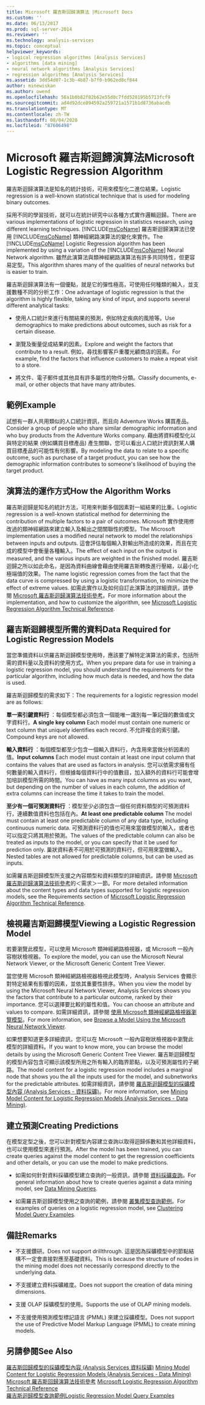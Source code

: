 ```yaml
---
title: Microsoft 羅吉斯回歸演算法 |Microsoft Docs
ms.custom: ''
ms.date: 06/13/2017
ms.prod: sql-server-2014
ms.reviewer: ''
ms.technology: analysis-services
ms.topic: conceptual
helpviewer_keywords:
- logical regression algorithms [Analysis Services]
- algorithms [data mining]
- neural network algorithms [Analysis Services]
- regression algorithms [Analysis Services]
ms.assetid: 3dd54d07-1c3b-4b87-b7f0-b962ed8cf844
author: minewiskan
ms.author: owend
ms.openlocfilehash: 56a1b0b82f82b62e55d0c7fdd528195b5713fcf9
ms.sourcegitcommit: ad4d92dce894592a259721a1571b1d8736abacdb
ms.translationtype: MT
ms.contentlocale: zh-TW
ms.lasthandoff: 08/04/2020
ms.locfileid: "87606498"
---
```

# <a name="microsoft-logistic-regression-algorithm"></a><span data-ttu-id="7ecaf-102">Microsoft 羅吉斯迴歸演算法</span><span class="sxs-lookup"><span data-stu-id="7ecaf-102">Microsoft Logistic Regression Algorithm</span></span>
  <span data-ttu-id="7ecaf-103">羅吉斯迴歸演算法是知名的統計技術，可用來模型化二進位結果。</span><span class="sxs-lookup"><span data-stu-id="7ecaf-103">Logistic regression is a well-known statistical technique that is used for modeling binary outcomes.</span></span>  
  
 <span data-ttu-id="7ecaf-104">採用不同的學習技術，就可以在統計研究中以各種方式實作邏輯迴歸。</span><span class="sxs-lookup"><span data-stu-id="7ecaf-104">There are various implementations of logistic regression in statistics research, using different learning techniques.</span></span> <span data-ttu-id="7ecaf-105">[!INCLUDE[msCoName](../../includes/msconame-md.md)] 羅吉斯迴歸演算法已使用 [!INCLUDE[msCoName](../../includes/msconame-md.md)] 類神經網路演算法的變化來實作。</span><span class="sxs-lookup"><span data-stu-id="7ecaf-105">The [!INCLUDE[msCoName](../../includes/msconame-md.md)] Logistic Regression algorithm has been implemented by using a variation of the [!INCLUDE[msCoName](../../includes/msconame-md.md)] Neural Network algorithm.</span></span> <span data-ttu-id="7ecaf-106">雖然此演算法與類神經網路演算法有許多共同特性，但更容易定型。</span><span class="sxs-lookup"><span data-stu-id="7ecaf-106">This algorithm shares many of the qualities of neural networks but is easier to train.</span></span>  
  
 <span data-ttu-id="7ecaf-107">羅吉斯迴歸演算法有一個優點，就是它的彈性極高，可使用任何種類的輸入，並支援數種不同的分析工作：</span><span class="sxs-lookup"><span data-stu-id="7ecaf-107">One advantage of logistic regression is that the algorithm is highly flexible, taking any kind of input, and supports several different analytical tasks:</span></span>  
  
-   <span data-ttu-id="7ecaf-108">使用人口統計來進行有關結果的預測，例如特定疾病的風險等。</span><span class="sxs-lookup"><span data-stu-id="7ecaf-108">Use demographics to make predictions about outcomes, such as risk for a certain disease.</span></span>  
  
-   <span data-ttu-id="7ecaf-109">瀏覽及衡量促成結果的因素。</span><span class="sxs-lookup"><span data-stu-id="7ecaf-109">Explore and weight the factors that contribute to a result.</span></span> <span data-ttu-id="7ecaf-110">例如，尋找影響客戶重覆光顧商店的因素。</span><span class="sxs-lookup"><span data-stu-id="7ecaf-110">For example, find the factors that influence customers to make a repeat visit to a store.</span></span>  
  
-   <span data-ttu-id="7ecaf-111">將文件、電子郵件或其他具有許多屬性的物件分類。</span><span class="sxs-lookup"><span data-stu-id="7ecaf-111">Classify documents, e-mail, or other objects that have many attributes.</span></span>  
  
## <a name="example"></a><span data-ttu-id="7ecaf-112">範例</span><span class="sxs-lookup"><span data-stu-id="7ecaf-112">Example</span></span>  
 <span data-ttu-id="7ecaf-113">試想有一群人共用類似的人口統計資訊，而且向 Adventure Works 購買產品。</span><span class="sxs-lookup"><span data-stu-id="7ecaf-113">Consider a group of people who share similar demographic information and who buy products from the Adventure Works company.</span></span> <span data-ttu-id="7ecaf-114">藉由將資料模型化以與特定的結果 (例如購買目標產品) 產生關聯，您可以看出人口統計資訊對某人購買目標產品的可能性有何影響。</span><span class="sxs-lookup"><span data-stu-id="7ecaf-114">By modeling the data to relate to a specific outcome, such as purchase of a target product, you can see how the demographic information contributes to someone's likelihood of buying the target product.</span></span>  
  
## <a name="how-the-algorithm-works"></a><span data-ttu-id="7ecaf-115">演算法的運作方式</span><span class="sxs-lookup"><span data-stu-id="7ecaf-115">How the Algorithm Works</span></span>  
 <span data-ttu-id="7ecaf-116">羅吉斯迴歸是知名的統計方法，可用來判斷多個因素對一組結果的比重。</span><span class="sxs-lookup"><span data-stu-id="7ecaf-116">Logistic regression is a well-known statistical method for determining the contribution of multiple factors to a pair of outcomes.</span></span> <span data-ttu-id="7ecaf-117">Microsoft 實作使用修改過的類神經網路來建立輸入及輸出之間關聯性的模型。</span><span class="sxs-lookup"><span data-stu-id="7ecaf-117">The Microsoft implementation uses a modified neural network to model the relationships between inputs and outputs.</span></span> <span data-ttu-id="7ecaf-118">這會評估每個輸入對輸出所造成的效果，而且在完成的模型中會衡量各種輸入。</span><span class="sxs-lookup"><span data-stu-id="7ecaf-118">The effect of each input on the output is measured, and the various inputs are weighted in the finished model.</span></span> <span data-ttu-id="7ecaf-119">羅吉斯迴歸之所以如此命名，是因為資料曲線會藉由使用羅吉斯轉換進行壓縮，以最小化極端值的效果。</span><span class="sxs-lookup"><span data-stu-id="7ecaf-119">The name logistic regression comes from the fact that the data curve is compressed by using a logistic transformation, to minimize the effect of extreme values.</span></span> <span data-ttu-id="7ecaf-120">如需此實作以及如何自訂此演算法的詳細資訊，請參閱 [Microsoft 羅吉斯迴歸演算法技術參考](microsoft-logistic-regression-algorithm-technical-reference.md)。</span><span class="sxs-lookup"><span data-stu-id="7ecaf-120">For more information about the implementation, and how to customize the algorithm, see [Microsoft Logistic Regression Algorithm Technical Reference](microsoft-logistic-regression-algorithm-technical-reference.md).</span></span>  
  
## <a name="data-required-for-logistic-regression-models"></a><span data-ttu-id="7ecaf-121">羅吉斯迴歸模型所需的資料</span><span class="sxs-lookup"><span data-stu-id="7ecaf-121">Data Required for Logistic Regression Models</span></span>  
 <span data-ttu-id="7ecaf-122">當您準備資料以供羅吉斯迴歸模型使用時，應該要了解特定演算法的需求，包括所需的資料量以及資料的使用方式。</span><span class="sxs-lookup"><span data-stu-id="7ecaf-122">When you prepare data for use in training a logistic regression model, you should understand the requirements for the particular algorithm, including how much data is needed, and how the data is used.</span></span>  
  
 <span data-ttu-id="7ecaf-123">羅吉斯迴歸模型的需求如下：</span><span class="sxs-lookup"><span data-stu-id="7ecaf-123">The requirements for a logistic regression model are as follows:</span></span>  
  
 <span data-ttu-id="7ecaf-124">**單一索引鍵資料行** ：每個模型都必須包含一個能唯一識別每一筆記錄的數值或文字資料行。</span><span class="sxs-lookup"><span data-stu-id="7ecaf-124">**A single key column** Each model must contain one numeric or text column that uniquely identifies each record.</span></span> <span data-ttu-id="7ecaf-125">不允許複合的索引鍵。</span><span class="sxs-lookup"><span data-stu-id="7ecaf-125">Compound keys are not allowed.</span></span>  
  
 <span data-ttu-id="7ecaf-126">**輸入資料行** ：每個模型都至少包含一個輸入資料行，內含用來當做分析因素的值。</span><span class="sxs-lookup"><span data-stu-id="7ecaf-126">**Input columns** Each model must contain at least one input column that contains the values that are used as factors in analysis.</span></span> <span data-ttu-id="7ecaf-127">您可以依需求擁有任何數量的輸入資料行，但根據每個資料行中的值數目，加入額外的資料行可能會增加培訓模型所需的時間。</span><span class="sxs-lookup"><span data-stu-id="7ecaf-127">You can have as many input columns as you want, but depending on the number of values in each column, the addition of extra columns can increase the time it takes to train the model.</span></span>  
  
 <span data-ttu-id="7ecaf-128">**至少有一個可預測資料行** ：模型至少必須包含一個任何資料類型的可預測資料行，連續數值資料也包括在內。</span><span class="sxs-lookup"><span data-stu-id="7ecaf-128">**At least one predictable column** The model must contain at least one predictable column of any data type, including continuous numeric data.</span></span> <span data-ttu-id="7ecaf-129">可預測資料行的值也可用來當做模型的輸入，或者也可以指定只將其用於預測。</span><span class="sxs-lookup"><span data-stu-id="7ecaf-129">The values of the predictable column can also be treated as inputs to the model, or you can specify that it be used for prediction only.</span></span> <span data-ttu-id="7ecaf-130">巢狀資料表不可用於可預測的資料行，但可用來當做輸入。</span><span class="sxs-lookup"><span data-stu-id="7ecaf-130">Nested tables are not allowed for predictable columns, but can be used as inputs.</span></span>  
  
 <span data-ttu-id="7ecaf-131">如需羅吉斯迴歸模型所支援之內容類型和資料類型的詳細資訊，請參閱 [Microsoft 羅吉斯迴歸演算法技術參考](microsoft-logistic-regression-algorithm-technical-reference.md)的＜需求＞一節。</span><span class="sxs-lookup"><span data-stu-id="7ecaf-131">For more detailed information about the content types and data types supported for logistic regression models, see the Requirements section of [Microsoft Logistic Regression Algorithm Technical Reference](microsoft-logistic-regression-algorithm-technical-reference.md).</span></span>  
  
## <a name="viewing-a-logistic-regression-model"></a><span data-ttu-id="7ecaf-132">檢視羅吉斯迴歸模型</span><span class="sxs-lookup"><span data-stu-id="7ecaf-132">Viewing a Logistic Regression Model</span></span>  
 <span data-ttu-id="7ecaf-133">若要瀏覽此模型，可以使用 Microsoft 類神經網路檢視器，或 Microsoft 一般內容樹狀檢視器。</span><span class="sxs-lookup"><span data-stu-id="7ecaf-133">To explore the model, you can use the Microsoft Neural Network Viewer, or the Microsoft Generic Content Tree Viewer.</span></span>  
  
 <span data-ttu-id="7ecaf-134">當您使用 Microsoft 類神經網路檢視器檢視此模型時，Analysis Services 會顯示對特定結果有影響的因素，並依其重要性排序。</span><span class="sxs-lookup"><span data-stu-id="7ecaf-134">When you view the model by using the Microsoft Neural Network Viewer, Analysis Services shows you the factors that contribute to a particular outcome, ranked by their importance.</span></span> <span data-ttu-id="7ecaf-135">您可以選擇要比較的屬性和值。</span><span class="sxs-lookup"><span data-stu-id="7ecaf-135">You can choose an attribute and values to compare.</span></span> <span data-ttu-id="7ecaf-136">如需詳細資訊，請參閱 [使用 Microsoft 類神經網路檢視器瀏覽模型](browse-a-model-using-the-microsoft-neural-network-viewer.md)。</span><span class="sxs-lookup"><span data-stu-id="7ecaf-136">For more information, see [Browse a Model Using the Microsoft Neural Network Viewer](browse-a-model-using-the-microsoft-neural-network-viewer.md).</span></span>  
  
 <span data-ttu-id="7ecaf-137">如果想要知道更多詳細資訊，您可以在 Microsoft 一般內容樹狀檢視器中瀏覽此模型的詳細資料。</span><span class="sxs-lookup"><span data-stu-id="7ecaf-137">If you want to know more, you can browse the model details by using the Microsoft Generic Content Tree Viewer.</span></span> <span data-ttu-id="7ecaf-138">羅吉斯迴歸模型的模型內容包含可顯示該模型所用之所有輸入的臨界節點，以及可預測屬性的子網路。</span><span class="sxs-lookup"><span data-stu-id="7ecaf-138">The model content for a logistic regression model includes a marginal node that shows you the all the inputs used for the model, and subnetworks for the predictable attributes.</span></span> <span data-ttu-id="7ecaf-139">如需詳細資訊，請參閱 [羅吉斯迴歸模型的採礦模型內容 &#40;Analysis Services - 資料採礦&#41;](mining-model-content-for-logistic-regression-models.md)。</span><span class="sxs-lookup"><span data-stu-id="7ecaf-139">For more information, see [Mining Model Content for Logistic Regression Models &#40;Analysis Services - Data Mining&#41;](mining-model-content-for-logistic-regression-models.md).</span></span>  
  
## <a name="creating-predictions"></a><span data-ttu-id="7ecaf-140">建立預測</span><span class="sxs-lookup"><span data-stu-id="7ecaf-140">Creating Predictions</span></span>  
 <span data-ttu-id="7ecaf-141">在模型定型之後，您可以針對模型內容建立查詢以取得迴歸係數和其他詳細資料，也可以使用模型來進行預測。</span><span class="sxs-lookup"><span data-stu-id="7ecaf-141">After the model has been trained, you can create queries against the model content to get the regression coefficients and other details, or you can use the model to make predictions.</span></span>  
  
-   <span data-ttu-id="7ecaf-142">如需如何針對資料採礦模型建立查詢的一般資訊，請參閱 [資料採礦查詢](data-mining-queries.md)。</span><span class="sxs-lookup"><span data-stu-id="7ecaf-142">For general information about how to create queries against a data mining model, see [Data Mining Queries](data-mining-queries.md).</span></span>  
  
-   <span data-ttu-id="7ecaf-143">如需羅吉斯迴歸模型使用之查詢的範例，請參閱 [叢集模型查詢範例](clustering-model-query-examples.md)。</span><span class="sxs-lookup"><span data-stu-id="7ecaf-143">For examples of queries on a logistic regression model, see [Clustering Model Query Examples](clustering-model-query-examples.md).</span></span>  
  
## <a name="remarks"></a><span data-ttu-id="7ecaf-144">備註</span><span class="sxs-lookup"><span data-stu-id="7ecaf-144">Remarks</span></span>  
  
-   <span data-ttu-id="7ecaf-145">不支援鑽研。</span><span class="sxs-lookup"><span data-stu-id="7ecaf-145">Does not support drillthrough.</span></span> <span data-ttu-id="7ecaf-146">這是因為採礦模型中的節點結構不一定會直接對應至基礎資料。</span><span class="sxs-lookup"><span data-stu-id="7ecaf-146">This is because the structure of nodes in the mining model does not necessarily correspond directly to the underlying data.</span></span>  
  
-   <span data-ttu-id="7ecaf-147">不支援建立資料採礦維度。</span><span class="sxs-lookup"><span data-stu-id="7ecaf-147">Does not support the creation of data mining dimensions.</span></span>  
  
-   <span data-ttu-id="7ecaf-148">支援 OLAP 採礦模型的使用。</span><span class="sxs-lookup"><span data-stu-id="7ecaf-148">Supports the use of OLAP mining models.</span></span>  
  
-   <span data-ttu-id="7ecaf-149">不支援使用預測模型標記語言 (PMML) 來建立採礦模型。</span><span class="sxs-lookup"><span data-stu-id="7ecaf-149">Does not support the use of Predictive Model Markup Language (PMML) to create mining models.</span></span>  
  
## <a name="see-also"></a><span data-ttu-id="7ecaf-150">另請參閱</span><span class="sxs-lookup"><span data-stu-id="7ecaf-150">See Also</span></span>  
 <span data-ttu-id="7ecaf-151">[羅吉斯回歸模型的採礦模型內容 &#40;Analysis Services 資料採礦&#41;](mining-model-content-for-logistic-regression-models.md) </span><span class="sxs-lookup"><span data-stu-id="7ecaf-151">[Mining Model Content for Logistic Regression Models &#40;Analysis Services - Data Mining&#41;](mining-model-content-for-logistic-regression-models.md) </span></span>  
 <span data-ttu-id="7ecaf-152">[Microsoft 羅吉斯回歸演算法技術參考](microsoft-logistic-regression-algorithm-technical-reference.md) </span><span class="sxs-lookup"><span data-stu-id="7ecaf-152">[Microsoft Logistic Regression Algorithm Technical Reference](microsoft-logistic-regression-algorithm-technical-reference.md) </span></span>  
 [<span data-ttu-id="7ecaf-153">羅吉斯迴歸模型查詢範例</span><span class="sxs-lookup"><span data-stu-id="7ecaf-153">Logistic Regression Model Query Examples</span></span>](logistic-regression-model-query-examples.md)  
  
  
